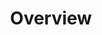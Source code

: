 ---
image: /![API Image](/images/logo.png){:class="img-responsive"}
title: Overview
position: 1.01
description: 
content_markdown: |-
  Technopedia version 6.1 API enables cloud-based access to asset data in Technopedia, which you use to manage your IT assets with respect to risk, control, governance, costs and business compliance. Technopedia's structured database catalog categorizes more than 170,000 software releases and 200,000 hardware models, and includes data from mulitiple business categories.
  <br>   
  
  Link to [#documentationoverview][documentationoverview]
  [I'm a reference-style link][documentationoverview]
  [I'm a relative reference to a repository file](../documentation/overview)
    
  #### You use the API to retrieve asset data in JSON format

  The Technopedia version 6.1 API provides you with read access to the Technopedia database by using an API GET request to retreive asset data.
    * To get access to the Technopedia database, all you require is an API key that you get from Flexera technial support.<br>
    * You make an API GET request by using cURL or an API client to the `/tql` or `/technopedia-id` endpoint. <br>
      The `/tql` endpoint requires a Technopedia query languge query statement to describe the data that you want to retrieve.<br>
    * Data is returned in JSON format. <br>

  The following query example is an API GET request that uses the TQL endpoint to retrieve software product names from Technopedia. <br>
  <br>
  `GET:` `https://v6-1.technopedia.com/tql?=MATCH (n:SOFTWARE_PRODUCT) RETURN n.product` <br>

  The query returns software product names.<br>
  The following image shows results for one software product.
  <br>
  
  ![API Image](/images/ov_ex.png){: .img-responsive}
  <br>  
    
  #### Technopedia data structure

  In the Technopedia graph database, data categories are represented by nodes and the node attributes contain more specific data.
  Nodes represent entities such as software or hardware, which are somewhat equivalent to a records classification that stores a specific data category. 
  <br>
  <br>
 
  The following diagram shows an overview of the Technopedia API endpoints, and some nodes and relationships in the Technopedia database.
  
  <br>
  
  ![API Image](/images/V6api.png){: .img-responsive}
  
 

left_code_blocks:
  - code_block: |-
      GET:  https://v6-1.technopedia.com/tql?q=MATCH <Query Parameters>
      GET:  https://v6-1.technopedia.com/tql?MATCH (sft_prod:SOFTWARE_PRODUCT) RETURN sft_prod LIMIT 2

      RESPONSE SAMPLE

      {
      "results": [
          {
              "sft_prod.alias": null,
              "sft_prod.component": null,
              "sft_prod.created_at": "2017-05-19 10:24:33",
              "sft_prod.desupported_flag": null,
              "sft_prod.discontinued_flag": null,
              "sft_prod.family": null,
              "sft_prod.is_suite": "FALSE",
              "sft_prod.modified_at": "2017-06-01 13:50:16",
              "sft_prod.product": "e1ns.output",
              "sft_prod.technopedia_id": "408dd3bb-c935-444e-b756-c7d431a589f7",
              "sft_prod.url": "http://www.plato.de/e1nsoutput-687.html"
          },
          {
              "sft_prod.alias": null,
              "sft_prod.component": null,
              "sft_prod.created_at": "2008-03-25 22:07:06",
              "sft_prod.desupported_flag": null,
              "sft_prod.discontinued_flag": null,
              "sft_prod.family": "Windows Live",
              "sft_prod.is_suite": "FALSE",
              "sft_prod.modified_at": "2011-03-21 17:47:50",
              "sft_prod.product": "ID Web Authentication Software Development Kit (SDK)",
              "sft_prod.technopedia_id": "359e53c0-6cda-4e3b-aaa1-2b05537ca718",
              "sft_prod.url": "http://www.microsoft.com/Downloads/details.aspx?familyid=E565FC92-D5F6-4F5F-8713-4DD1C90DE19F&displaylang=en"
          }
        ]
      {  

      GET:  https://v6-1.technopedia.com/technopedia-id/<technopedia_id>
      GET:  https://v6-1.technopedia.com/technopedia-id/4d35ec28-0f16-4787-acca-885679265b59
      
    title: API Query Examples
    language: text
right_code_blocks:
  - code_block: |2
      https://v6-1.technopedia.com/tql
      https://v6-1.technopedia.com/technopedia-id/
      
      


    title: Technopedia Endpoints
    language: text
  
---